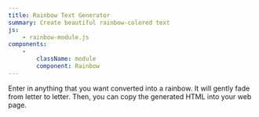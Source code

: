 ```yaml
---
title: Rainbow Text Generator
summary: Create beautiful rainbow-colored text
js:
    - rainbow-module.js
components:
    -
        className: module
        component: Rainbow
---
```


Enter in anything that you want converted into a rainbow.  It will gently fade from letter to letter.  Then, you can copy the generated HTML into your web page.

<div class="module"></div>
